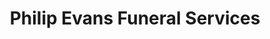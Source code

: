 ---
title: "Philip Evans Funeral Services"
url: /brighton/philip-evans-funeral-services/
shop: funeral directors
---